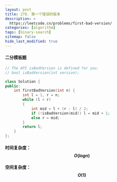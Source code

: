 ```yaml
---
layout: post
title: 278. 第一个错误的版本
description: >
  https://leetcode.cn/problems/first-bad-version/
categories: [algorithm]
tags: [binary-search]
sitemap: false
hide_last_modified: true
---
```


#### 二分模板题

```c++
// The API isBadVersion is defined for you.
// bool isBadVersion(int version);

class Solution {
public:
    int firstBadVersion(int n) {
        int l = 1, r = n;
        while (l < r)
        {
            int mid = l + (r - l) / 2;
            if (!isBadVersion(mid)) l = mid + 1;
            else r = mid;
        }
        return l;
    }
};
```

#### 时间复杂度：$$ O(logn) $$

#### 空间复杂度：$$ O(1) $$